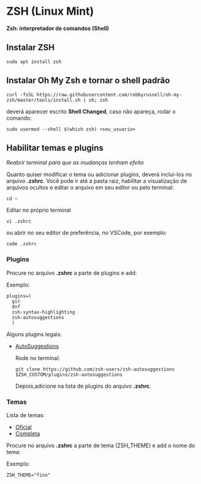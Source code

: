 # ZSH (Linux Mint)
**Zsh: interpretador de comandos (Shell)**
## Instalar ZSH
```$
sudo apt install zsh
```

## Instalar Oh My Zsh e tornar o shell padrão
```$
curl -fsSL https://raw.githubusercontent.com/robbyrussell/oh-my-zsh/master/tools/install.sh | sh; zsh
```
deverá aparecer escrito **Shell Changed**, caso não apareça, rodar o comando:

```$
sudo usermod --shell $(which zsh) <seu_usuario>
```

## Habilitar temas e plugins
*Reabrir terminal para que as mudanças tenham efeito*

Quanto quiser modificar o tema ou adicionar plugins, deverá incluí-los no arquivo **.zshrc**.
Você pode ir até a pasta raiz, habilitar a visualização de arquivos ocultos e editar o arquivo em seu editor ou pelo terminal:

```$
cd ~
```

Editar no próprio terminal

```$
vi .zshrc
```

ou abrir no seu editor de preferência, no VSCode, por exemplo:

```$
code .zshrc
```

### Plugins
Procure no arquivo **.zshrc** a parte de plugins e add:

Exemplo:

```
plugins=(
  git
  dnf
  zsh-syntax-highlighting
  zsh-autosuggestions
  )
```

Alguns plugins legais:
* [AutoSuggestions](https://github.com/zsh-users/zsh-autosuggestions)

  Rode no terminal:
  ```$
  git clone https://github.com/zsh-users/zsh-autosuggestions $ZSH_CUSTOM/plugins/zsh-autosuggestions
  ```

  Depois,adicione na lista de plugins do arquivo **.zshrc**.


### Temas
Lista de temas:
* [Oficial](https://github.com/robbyrussell/oh-my-zsh/wiki/Themes)
* [Completa](https://zshthem.es/all/)

Procure no arquivo **.zshrc** a parte de tema (ZSH_THEME) e add o nome do tema:

Exemplo:
```
ZSH_THEME="fino"
```
